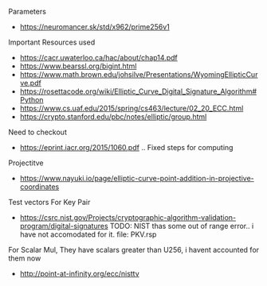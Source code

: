 Parameters
- https://neuromancer.sk/std/x962/prime256v1

Important Resources used
- https://cacr.uwaterloo.ca/hac/about/chap14.pdf
- https://www.bearssl.org/bigint.html
- https://www.math.brown.edu/johsilve/Presentations/WyomingEllipticCurve.pdf
- https://rosettacode.org/wiki/Elliptic_Curve_Digital_Signature_Algorithm#Python
- https://www.cs.uaf.edu/2015/spring/cs463/lecture/02_20_ECC.html
- https://crypto.stanford.edu/pbc/notes/elliptic/group.html

Need to checkout 
- https://eprint.iacr.org/2015/1060.pdf .. Fixed steps for computing

Projectitve
- https://www.nayuki.io/page/elliptic-curve-point-addition-in-projective-coordinates


Test vectors
For Key Pair
- https://csrc.nist.gov/Projects/cryptographic-algorithm-validation-program/digital-signatures
TODO: NIST thas some out of range error.. i have not accomodated for it. file: PKV.rsp

For Scalar Mul, They have scalars greater than U256, i havent accounted for them now
- http://point-at-infinity.org/ecc/nisttv

